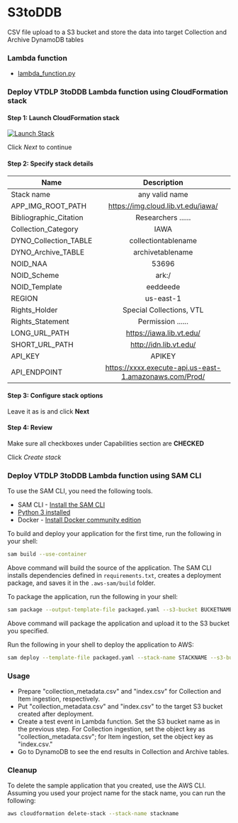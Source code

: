 # S3toDDB
CSV file upload to a S3 bucket and store the data into target Collection and Archive DynamoDB tables

### Lambda function
* [lambda_function.py](lambda_function.py)

### Deploy VTDLP 3toDDB Lambda function using CloudFormation stack
#### Step 1: Launch CloudFormation stack
[![Launch Stack](https://cdn.rawgit.com/buildkite/cloudformation-launch-stack-button-svg/master/launch-stack.svg)](https://console.aws.amazon.com/cloudformation/home?region=us-east-1#/stacks/new?&templateURL=https://vtdlp-dev-cf.s3.amazonaws.com/d2284fe41a812f0bf08eaaf1a7033893.template)

Click *Next* to continue

#### Step 2: Specify stack details

| Name | Description |
|----------|:-------------:|
| Stack name | any valid name |
| APP_IMG_ROOT_PATH | https://img.cloud.lib.vt.edu/iawa/ |
| Bibliographic_Citation | Researchers ...... |
| Collection_Category | IAWA |
| DYNO_Collection_TABLE | collectiontablename |
| DYNO_Archive_TABLE | archivetablename |
| NOID_NAA | 53696 |
| NOID_Scheme | ark:/ |
| NOID_Template | eeddeede |
| REGION | us-east-1 |
| Rights_Holder | Special Collections, VTL |
| Rights_Statement | Permission ...... |
| LONG_URL_PATH | https://iawa.lib.vt.edu/ |
| SHORT_URL_PATH | http://idn.lib.vt.edu/ |
| API_KEY | APIKEY |
| API_ENDPOINT | https://xxxx.execute-api.us-east-1.amazonaws.com/Prod/ |

#### Step 3: Configure stack options
Leave it as is and click **Next**

#### Step 4: Review
Make sure all checkboxes under Capabilities section are **CHECKED**

Click *Create stack*

### Deploy VTDLP 3toDDB Lambda function using SAM CLI

To use the SAM CLI, you need the following tools.

* SAM CLI - [Install the SAM CLI](https://docs.aws.amazon.com/serverless-application-model/latest/developerguide/serverless-sam-cli-install.html)
* [Python 3 installed](https://www.python.org/downloads/)
* Docker - [Install Docker community edition](https://hub.docker.com/search/?type=edition&offering=community)

To build and deploy your application for the first time, run the following in your shell:

```bash
sam build --use-container
```

Above command will build the source of the application. The SAM CLI installs dependencies defined in `requirements.txt`, creates a deployment package, and saves it in the `.aws-sam/build` folder.

To package the application, run the following in your shell:
```bash
sam package --output-template-file packaged.yaml --s3-bucket BUCKETNAME
```
Above command will package the application and upload it to the S3 bucket you specified.

Run the following in your shell to deploy the application to AWS:
```bash
sam deploy --template-file packaged.yaml --stack-name STACKNAME --s3-bucket BUCKETNAME --parameter-overrides 'APPIMGROOTPATH=https://yourURL/ BibliographicCitation="Your sentance" CollectionCategory=collection type DYNOCollectionTABLE=CollectionTableName DYNOArchiveTABLE=ArchiveTableName NOIDNAA=53696 NOIDScheme=ark:/ NOIDTemplate=eeddeede REGION=us-east-1 RightsHolder="Your sentance" RightsStatement="Your sentance" S3BucketName=S3BucketName LongURLPath=LongURLPath ShortURLPath=ShortURLPath APIKey=APIKey APIEndpoint=APIEndpoint' --capabilities CAPABILITY_IAM --region us-east-1
```

### Usage
* Prepare "collection_metadata.csv" and "index.csv" for Collection and Item ingestion, respectively.
* Put "collection_metadata.csv" and "index.csv" to the target S3 bucket created after deployment.
* Create a test event in Lambda function. Set the S3 bucket name as in the previous step. For Collection ingestion, set the object key as "collection_metadata.csv"; for Item ingestion, set the object key as "index.csv."
* Go to DynamoDB to see the end results in Collection and Archive tables.

### Cleanup

To delete the sample application that you created, use the AWS CLI. Assuming you used your project name for the stack name, you can run the following:

```bash
aws cloudformation delete-stack --stack-name stackname
```